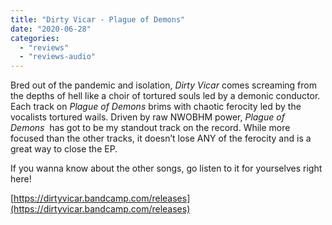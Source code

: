 ```yaml
---
title: "Dirty Vicar - Plague of Demons"
date: "2020-06-28"
categories: 
  - "reviews"
  - "reviews-audio"
---
```


Bred out of the pandemic and isolation, _Dirty Vicar_ comes screaming from the depths of hell like a choir of tortured souls led by a demonic conductor. Each track on _Plague of Demons_ brims with chaotic ferocity led by the vocalists tortured wails. Driven by raw NWOBHM power, _Plague of Demons_  has got to be my standout track on the record. While more focused than the other tracks, it doesn’t lose ANY of the ferocity and is a great way to close the EP.

If you wanna know about the other songs, go listen to it for yourselves right here! 

[https://dirtyvicar.bandcamp.com/releases](https://dirtyvicar.bandcamp.com/releases)

